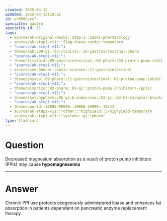 ```yaml
---
created: 2025-04-13
updated: 2025-04-13T10:52
id: u*MPOcvxv^
specialty: gastro
specialty_id: 11
tags:
  - source/ak-original-decks::step-1::zanki-pharmacology
  - source/ak-step1-v11::!flag-these-cards::temporary
  - "source/ak-step1-v11:": 
  - theme/b&b::09-gi::03-clinical::16-gastrointestinal-pharm
  - "source/ak-step1-v11:": 
  - theme/firstaid::09-gastrointestinal::05-pharm::03-proton-pump-inhibitors
  - "source/ak-step1-v11:": 
  - source/ome-banner::basic-science::11-gastrointestinal
  - "source/ak-step1-v11:": 
  - theme/physeo::09-pharm::11-gastrointestinal::02-proton-pump-inhibitors
  - "source/ak-step1-v11:": 
  - theme/pixorize::03-pharm::09-gi::proton-pump-inhibitors-(ppis)
  - "source/ak-step1-v11:": 
  - theme/sketchypharm::05-gi-&-endocrine::01-gi::03-h2-receptor-blockers,-ppis
  - "source/ak-step1-v11:": 
  - theme/uworld::10000-99999::19000-19999::19343
  - source/ak-step1-v11::^other::^highyield::3-highyield-temporary
  - source/ak-step1-v11::^systems::gi::pharm"
type: flashcard
---
```


# Question
Decreased magnesium absorption as a result of proton pump inhibitors (PPIs) may cause **hypomagnesemia**

---

# Answer
Chronic PPI use protects exogenously administered lipase and enhances fat absorption in patients dependent on pancreatic enzyme replacement therapy.